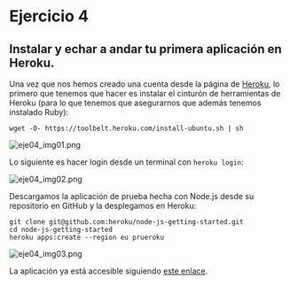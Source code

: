 # Ejercicio 4
## Instalar y echar a andar tu primera aplicación en Heroku.
Una vez que nos hemos creado una cuenta desde la página de [Heroku](https://www.heroku.com/), lo primero que tenemos que hacer es instalar el cinturón de herramientas de Heroku (para lo que tenemos que asegurarnos que además tenemos instalado Ruby):

```
wget -O- https://toolbelt.heroku.com/install-ubuntu.sh | sh
```

![eje04_img01.png](https://dl.dropboxusercontent.com/s/jrjbxa3e6w7ccg4/eje04_img01.png)

Lo siguiente es hacer login desde un terminal con `heroku login`:

![eje04_img02.png](https://dl.dropboxusercontent.com/s/n1u57mr65sfd7cl/eje04_img02.png)

Descargamos la aplicación de prueba hecha con Node.js desde su repositorio en GitHub y la desplegamos en Heroku:

```
git clone git@github.com:heroku/node-js-getting-started.git
cd node-js-getting-started
heroku apps:create --region eu prueroku
```

![eje04_img03.png](https://dl.dropboxusercontent.com/s/mbtmfnej2de7qdp/eje04_img03.png)

La aplicación ya está accesible siguiendo [este enlace](https://prueroku.herokuapp.com/).
